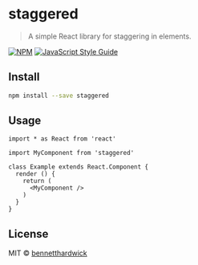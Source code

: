 # staggered

> A simple React library for staggering in elements.

[![NPM](https://img.shields.io/npm/v/staggered.svg)](https://www.npmjs.com/package/staggered) [![JavaScript Style Guide](https://img.shields.io/badge/code_style-standard-brightgreen.svg)](https://standardjs.com)

## Install

```bash
npm install --save staggered
```

## Usage

```tsx
import * as React from 'react'

import MyComponent from 'staggered'

class Example extends React.Component {
  render () {
    return (
      <MyComponent />
    )
  }
}
```

## License

MIT © [bennetthardwick](https://github.com/bennetthardwick)
